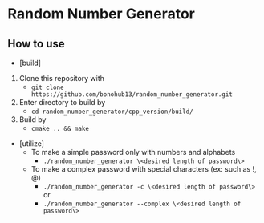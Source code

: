 # Random Number Generator

## How to use
- [build]
1. Clone this repository with
    - ```git clone https://github.com/bonohub13/random_number_generator.git```
2. Enter directory to build by
    - ```cd random_number_generator/cpp_version/build/```
3. Build by
    - ```cmake .. && make```
- [utilize]
    - To make a simple password only with numbers and alphabets
        - ```./random_number_generator \<desired length of password\>```
    - To make a complex password with special characters (ex: such as !, @)
        - ```./random_number_generator -c \<desired length of password\>```<br/>
        or
        - ```./random_number_generator --complex \<desired length of password\>```